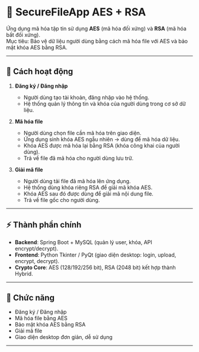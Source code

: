 # 🔐 SecureFileApp AES + RSA

Ứng dụng mã hóa tập tin sử dụng **AES** (mã hóa đối xứng) và **RSA** (mã hóa bất đối xứng).  
Mục tiêu: Bảo vệ dữ liệu người dùng bằng cách mã hóa file với AES và bảo mật khóa AES bằng RSA.  

---

## 📌 Cách hoạt động

1. **Đăng ký / Đăng nhập**
   - Người dùng tạo tài khoản, đăng nhập vào hệ thống.
   - Hệ thống quản lý thông tin và khóa của người dùng trong cơ sở dữ liệu.

2. **Mã hóa file**
   - Người dùng chọn file cần mã hóa trên giao diện.
   - Ứng dụng sinh khóa AES ngẫu nhiên → dùng để mã hóa dữ liệu.
   - Khóa AES được mã hóa lại bằng RSA (khóa công khai của người dùng).
   - Trả về file đã mã hóa cho người dùng lưu trữ.

3. **Giải mã file**
   - Người dùng tải file đã mã hóa lên ứng dụng.
   - Hệ thống dùng khóa riêng RSA để giải mã khóa AES.
   - Khóa AES sau đó được dùng để giải mã nội dung file.
   - Trả về file gốc cho người dùng.

---

## ⚡ Thành phần chính
- **Backend**: Spring Boot + MySQL (quản lý user, khóa, API encrypt/decrypt).  
- **Frontend**: Python Tkinter / PyQt (giao diện desktop: login, upload, encrypt, decrypt).  
- **Crypto Core**: AES (128/192/256 bit), RSA (2048 bit) kết hợp thành Hybrid.  

---

## 🧪 Chức năng
- Đăng ký / Đăng nhập  
- Mã hóa file bằng AES  
- Bảo mật khóa AES bằng RSA  
- Giải mã file  
- Giao diện desktop đơn giản, dễ sử dụng  

---
